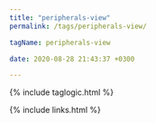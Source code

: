 ```yaml
---
title: "peripherals-view"
permalink: /tags/peripherals-view/

tagName: peripherals-view

date: 2020-08-28 21:43:37 +0300

---
```


{% include taglogic.html %}

{% include links.html %}
